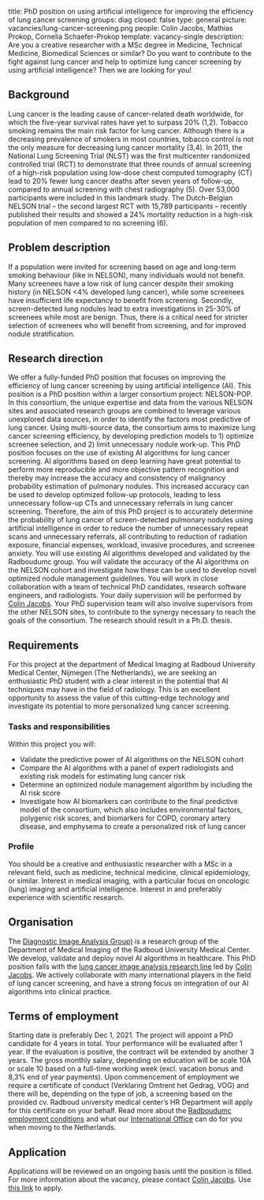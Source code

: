 title: PhD position on using artificial intelligence for improving the efficiency of lung cancer screening
groups: diag
closed: false
type: general 
picture: vacancies/lung-cancer-screening.png
people: Colin Jacobs, Mathias Prokop, Cornelia Schaefer-Prokop
template: vacancy-single
description: Are you a creative researcher with a MSc degree in Medicine, Technical Medicine, Biomedical Sciences or similar? Do you want to contribute to the fight against lung cancer and help to optimize lung cancer screening by using artificial intelligence? Then we are looking for you!

## Background
Lung cancer is the leading cause of cancer-related death worldwide, for which the five-year survival rates have yet to surpass 20% (1,2). Tobacco smoking remains the main risk factor for lung cancer. Although there is a decreasing prevalence of smokers in most countries, tobacco control is not the only measure for decreasing lung cancer mortality (3,4). In 2011, the National Lung Screening Trial (NLST) was the first multicenter randomized controlled trial (RCT) to demonstrate that three rounds of annual screening of a high-risk population using low-dose chest computed tomography (CT) lead to 20% fewer lung cancer deaths after seven years of follow-up, compared to annual screening with chest radiography (5). Over 53,000 participants were included in this landmark study. The Dutch-Belgian NELSON trial – the second largest RCT with 15,789 participants – recently published their results and showed a 24% mortality reduction in a high-risk population of men compared to no screening (6).

## Problem description
If a population were invited for screening based on age and long-term smoking behaviour (like in NELSON), many individuals would not benefit. Many screenees have a low risk of lung cancer despite their smoking history (in NELSON <4% developed lung cancer), while some screenees have insufficient life expectancy to benefit from screening. Secondly, screen-detected lung nodules lead to extra investigations in 25-30% of screenees while most are benign. Thus, there is a critical need for stricter selection of screenees who will benefit from screening, and for improved nodule stratification. 

## Research direction
We offer a fully-funded PhD position that focuses on improving the efficiency of lung cancer screening by using artificial intelligence (AI). This position is a PhD position within a larger consortium project: NELSON-POP. In this consortium, the unique expertise and data from the various NELSON sites and associated research groups are combined to leverage various unexplored data sources, in order to identify the factors most predictive of lung cancer. Using multi-source data, the consortium aims to maximize lung cancer screening efficiency, by developing prediction models to 1) optimize screenee selection, and 2) limit unnecessary nodule work-up.
This PhD position focuses on the use of existing AI algorithms for lung cancer screening. AI algorithms based on deep learning have great potential to perform more reproducible and more objective pattern recognition and thereby may increase the accuracy and consistency of malignancy probability estimation of pulmonary nodules. This increased accuracy can be used to develop optimized follow-up protocols, leading to less unnecessary follow-up CTs and unnecessary referrals in lung cancer screening. Therefore, the aim of this PhD project is to accurately determine the probability of lung cancer of screen-detected pulmonary nodules using artificial intelligence in order to reduce the number of unnecessary repeat scans and unnecessary referrals, all contributing to reduction of radiation exposure, financial expenses, workload, invasive procedures, and screenee anxiety. 
You will use existing AI algorithms developed and validated by the Radboudumc group. You will validate the accuracy of the AI algorithms on the NELSON cohort and investigate how these can be used to develop novel optimized nodule management guidelines. You will work in close collaboration with a team of technical PhD candidates, research software engineers, and radiologists. Your daily supervision will be performed by [Colin Jacobs](https://www.diagnijmegen.nl/people/colin-jacobs/). Your PhD supervision team will also involve supervisors from the other NELSON sites, to contribute to the synergy necessary to reach the goals of the consortium.
The research should result in a Ph.D. thesis.

## Requirements
For this project at the department of Medical Imaging at Radboud University Medical Center, Nijmegen (The Netherlands), we are seeking an enthusiastic PhD student with a clear interest in the potential that AI techniques may have in the field of radiology. This is an excellent opportunity to assess the value of this cutting-edge technology and investigate its potential to more personalized lung cancer screening.

### Tasks and responsibilities
Within this project you will:
- Validate the predictive power of AI algorithms on the NELSON cohort
- Compare the AI algorithms with a panel of expert radiologists and existing risk models for estimating lung cancer risk
- Determine an optimized nodule management algorithm by including the AI risk score
- Investigate how AI biomarkers can contribute to the final predictive model of the consortium, which also includes environmental factors, polygenic risk scores, and biomarkers for COPD, coronary artery disease, and emphysema to create a personalized risk of lung cancer

### Profile
You should be a creative and enthusiastic researcher with a MSc in a relevant field, such as medicine, technical medicine, clinical epidemiology, or similar.
Interest in medical imaging, with a particular focus on oncologic (lung) imaging and artificial intelligence. Interest in and preferably experience with scientific research. 

## Organisation
The [Diagnostic Image Analysis Group)](http://www.diagnijmegen.nl ) is a research group of the Department of Medical Imaging of the Radboud University Medical Center.  We develop, validate and deploy novel AI algorithms in healthcare. This PhD position falls with the [lung cancer image analysis research line](https://www.diagnijmegen.nl/research/lung-cancer-image-analysis/) led by [Colin Jacobs](https://www.diagnijmegen.nl/people/colin-jacobs/). We actively collaborate with many international players in the field of lung cancer screening, and have a strong focus on integration of our AI algorithms into clinical practice.

## Terms of employment
Starting date is preferably Dec 1, 2021.
The project will appoint a PhD candidate for 4 years in total. Your performance will be evaluated after 1 year. If the evaluation is positive, the contract will be extended by another 3 years.
The gross monthly salary, depending on education will be scale 10A or scale 10 based on a full-time working week (excl. vacation bonus and 8,3% end of year payments). 
Upon commencement of employment we require a certificate of conduct (Verklaring Omtrent het Gedrag, VOG) and there will be, depending on the type of job, a screening based on the provided cv. Radboud university medical center’s HR Department will apply for this certificate on your behalf.
Read more about the [Radboudumc employment conditions](http://www.radboudumc.nl/en/working-at/terms-and-conditions) and what our [International Office](https://www.radboudumc.nl/en/working-at/international-office) can do for you when moving to the Netherlands.

## Application
Applications will be reviewed on an ongoing basis until the position is filled.
For more information about the vacancy, please contact [Colin Jacobs](https://www.diagnijmegen.nl/people/colin-jacobs/). Use [this link](https://www.radboudumc.nl/en/vacancies/105901-phd-candidate-using-artificial-intelligence-for-improving-the-efficiency-of-lung-cancer-scree) to apply.
